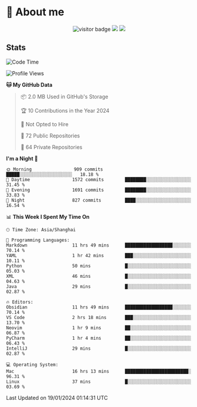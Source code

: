 <!-- ![](https://youpai.roccoshi.top/img/20200804214216.png) -->

# 🧐 About me
 
<p align="center">
<img src="https://visitor-badge.laobi.icu/badge?page_id=Lincest.Lincest&title=hits" alt="visitor badge"/>
<a href="mailto:imroccoshi@gmail.com"><img src="https://img.shields.io/badge/gmail-imroccoshi%40gmail.com-red"></a>
<a href="https://blog.roccoshi.top"><img src="https://img.shields.io/badge/blog-roccoshi-green"></a>
</p>

## Stats

<!--START_SECTION:waka-->
![Code Time](http://img.shields.io/badge/Code%20Time-934%20hrs%208%20mins-blue)

![Profile Views](http://img.shields.io/badge/Profile%20Views-0-blue)

**🐱 My GitHub Data** 

> 📦 2.0 MB Used in GitHub's Storage 
 > 
> 🏆 10 Contributions in the Year 2024
 > 
> 🚫 Not Opted to Hire
 > 
> 📜 72 Public Repositories 
 > 
> 🔑 64 Private Repositories 
 > 
**I'm a Night 🦉** 

```text
🌞 Morning                909 commits         █████░░░░░░░░░░░░░░░░░░░░   18.18 % 
🌆 Daytime                1572 commits        ████████░░░░░░░░░░░░░░░░░   31.45 % 
🌃 Evening                1691 commits        ████████░░░░░░░░░░░░░░░░░   33.83 % 
🌙 Night                  827 commits         ████░░░░░░░░░░░░░░░░░░░░░   16.54 % 
```


📊 **This Week I Spent My Time On** 

```text
🕑︎ Time Zone: Asia/Shanghai

💬 Programming Languages: 
Markdown                 11 hrs 49 mins      ██████████████████░░░░░░░   70.14 % 
YAML                     1 hr 42 mins        ███░░░░░░░░░░░░░░░░░░░░░░   10.11 % 
Python                   50 mins             █░░░░░░░░░░░░░░░░░░░░░░░░   05.03 % 
XML                      46 mins             █░░░░░░░░░░░░░░░░░░░░░░░░   04.63 % 
Java                     29 mins             █░░░░░░░░░░░░░░░░░░░░░░░░   02.87 % 

🔥 Editors: 
Obsidian                 11 hrs 49 mins      ██████████████████░░░░░░░   70.14 % 
VS Code                  2 hrs 18 mins       ███░░░░░░░░░░░░░░░░░░░░░░   13.70 % 
Neovim                   1 hr 9 mins         ██░░░░░░░░░░░░░░░░░░░░░░░   06.87 % 
PyCharm                  1 hr 4 mins         ██░░░░░░░░░░░░░░░░░░░░░░░   06.43 % 
IntelliJ                 29 mins             █░░░░░░░░░░░░░░░░░░░░░░░░   02.87 % 

💻 Operating System: 
Mac                      16 hrs 13 mins      ████████████████████████░   96.31 % 
Linux                    37 mins             █░░░░░░░░░░░░░░░░░░░░░░░░   03.69 % 
```


 Last Updated on 19/01/2024 01:14:31 UTC
<!--END_SECTION:waka-->


